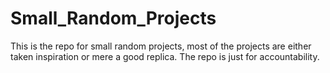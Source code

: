 # Small_Random_Projects
This is the repo for small random projects, most of the projects are either taken inspiration or mere a good replica. The repo is just for accountability.
